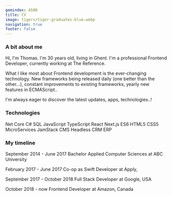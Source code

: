 ```yaml
---
gemindex: A500
title: CV
image: tigers/tiger-graduates-blue.webp
navigation: true
footer: false
---
```


### A bit about me

Hi, I'm Thomas. I'm 30 years old, living in Ghent. I'm a professional Frontend Developer, currently working at The Reference.

What I like most about Frontend development is the ever-changing technology. New frameworks being released daily (one better than the other...), constant improvements to existing frameworks, yearly new features in ECMAScript..

I'm always eager to discover the latest updates, apps, technologies..!

### Technologies

Net Core
C#
SQL
JavaScript
TypeScript
React
Next.js
ES6
HTML5
CSS5
MicroServices
JamStack
CMS Headless
CRM
ERP

### My timeline

September 2014 - June 2017
Bachelor Applied Computer Sciences at ABC University

February 2017 - June 2017
Co-op as Swift Developer at Apply,

September 2017 - October 2018
Full Stack Developer at Google, USA

October 2018 - now
Frontend Developer at Amazon, Canada
